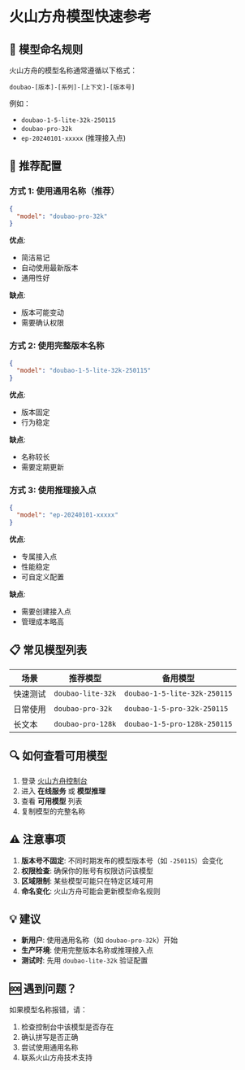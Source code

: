 # 火山方舟模型快速参考

## 📝 模型命名规则

火山方舟的模型名称通常遵循以下格式：

```
doubao-[版本]-[系列]-[上下文]-[版本号]
```

例如：
- `doubao-1-5-lite-32k-250115`
- `doubao-pro-32k`
- `ep-20240101-xxxxx` (推理接入点)

## 🎯 推荐配置

### 方式 1: 使用通用名称（推荐）

```json
{
  "model": "doubao-pro-32k"
}
```

**优点**:
- 简洁易记
- 自动使用最新版本
- 通用性好

**缺点**:
- 版本可能变动
- 需要确认权限

### 方式 2: 使用完整版本名称

```json
{
  "model": "doubao-1-5-lite-32k-250115"
}
```

**优点**:
- 版本固定
- 行为稳定

**缺点**:
- 名称较长
- 需要定期更新

### 方式 3: 使用推理接入点

```json
{
  "model": "ep-20240101-xxxxx"
}
```

**优点**:
- 专属接入点
- 性能稳定
- 可自定义配置

**缺点**:
- 需要创建接入点
- 管理成本略高

## 📋 常见模型列表

| 场景 | 推荐模型 | 备用模型 |
|-----|---------|---------|
| 快速测试 | `doubao-lite-32k` | `doubao-1-5-lite-32k-250115` |
| 日常使用 | `doubao-pro-32k` | `doubao-1-5-pro-32k-250115` |
| 长文本 | `doubao-pro-128k` | `doubao-1-5-pro-128k-250115` |

## 🔍 如何查看可用模型

1. 登录 [火山方舟控制台](https://console.volcengine.com/ark)
2. 进入 **在线服务** 或 **模型推理**
3. 查看 **可用模型** 列表
4. 复制模型的完整名称

## ⚠️ 注意事项

1. **版本号不固定**: 不同时期发布的模型版本号（如 `-250115`）会变化
2. **权限检查**: 确保你的账号有权限访问该模型
3. **区域限制**: 某些模型可能只在特定区域可用
4. **命名变化**: 火山方舟可能会更新模型命名规则

## 💡 建议

- **新用户**: 使用通用名称（如 `doubao-pro-32k`）开始
- **生产环境**: 使用完整版本名称或推理接入点
- **测试时**: 先用 `doubao-lite-32k` 验证配置

## 🆘 遇到问题？

如果模型名称报错，请：

1. 检查控制台中该模型是否存在
2. 确认拼写是否正确
3. 尝试使用通用名称
4. 联系火山方舟技术支持

